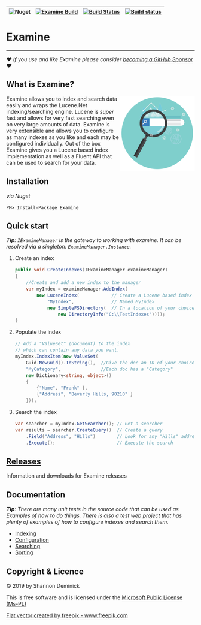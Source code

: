 | ![Nuget](https://img.shields.io/nuget/v/Examine) | [![Examine Build](https://github.com/Shazwazza/Examine/actions/workflows/build.yml/badge.svg)](https://github.com/Shazwazza/Examine/actions/workflows/build.yml) | [![Build Status](https://dev.azure.com/shazwazza/Examine/_apis/build/status/Shazwazza.Examine?branchName=dev)](https://dev.azure.com/shazwazza/Examine/_build/latest?definitionId=4&branchName=dev) | [![Build status](https://ci.appveyor.com/api/projects/status/j4o4finsu8xs45r1?svg=true)](https://ci.appveyor.com/project/Shandem/examine) |
|---|---|---|---|

Examine
===

---
_❤️ If you use and like Examine please consider [becoming a GitHub Sponsor](https://github.com/sponsors/Shazwazza/) ❤️_

## What is Examine?

<img align="right" src="https://raw.githubusercontent.com/Shazwazza/Examine/master/assets/logo-round-small.png"> Examine allows you to index and search data easily and wraps the Lucene.Net indexing/searching engine. Lucene is _super_ fast and allows for very fast searching even on very large amounts of data. Examine is very extensible and allows you to configure as many indexes as you like and each may be configured individually. Out of the box Examine gives you a Lucene based index implementation as well as a Fluent API that can be used to search for your data.

## Installation

_via Nuget_

	PM> Install-Package Examine

## Quick start

_**Tip**: `IExamineManager` is the gateway to working with examine. It can be resolved via a singleton: `ExamineManager.Instance`._

1. Create an index

    ```cs
    public void CreateIndexes(IExamineManager examineManager)
    {
        //Create and add a new index to the manager
        var myIndex = examineManager.AddIndex(
            new LuceneIndex(            // Create a Lucene based index
                "MyIndex",              // Named MyIndex
                new SimpleFSDirectory(  // In a location of your choice
                    new DirectoryInfo("C:\\TestIndexes"))));
    }
    ```
1. Populate the index

    ```cs
    // Add a "ValueSet" (document) to the index 
    // which can contain any data you want.
    myIndex.IndexItem(new ValueSet(
        Guid.NewGuid().ToString(),  //Give the doc an ID of your choice
        "MyCategory",               //Each doc has a "Category"
        new Dictionary<string, object>()
        {
            {"Name", "Frank" },
            {"Address", "Beverly Hills, 90210" }
        }));
    ```
1. Search the index

    ```cs
    var searcher = myIndex.GetSearcher(); // Get a searcher
    var results = searcher.CreateQuery()  // Create a query
        .Field("Address", "Hills")        // Look for any "Hills" addresses
        .Execute();                       // Execute the search
    ```

## [Releases](https://github.com/Shandem/Examine/releases)

Information and downloads for Examine releases

## Documentation

_**Tip**: There are many unit tests in the source code that can be used as Examples of how to do things. There is also a test web project that has plenty of examples of how to configure indexes and search them._

* [Indexing](https://shazwazza.github.io/Examine/indexing)
* [Configuration](https://shazwazza.github.io/Examine/configuration)
* [Searching](https://shazwazza.github.io/Examine/searching)
* [Sorting](https://shazwazza.github.io/Examine/sorting)

## Copyright & Licence

&copy; 2019 by Shannon Deminick

This is free software and is licensed under the [Microsoft Public License (Ms-PL)](http://opensource.org/licenses/MS-PL)

<a href="https://www.freepik.com/free-photos-vectors/flat">Flat vector created by freepik - www.freepik.com</a>
